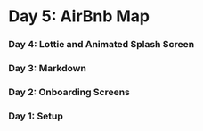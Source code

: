 # Day 5: AirBnb Map

### Day 4: Lottie and Animated Splash Screen
### Day 3: Markdown
### Day 2: Onboarding Screens
### Day 1: Setup
